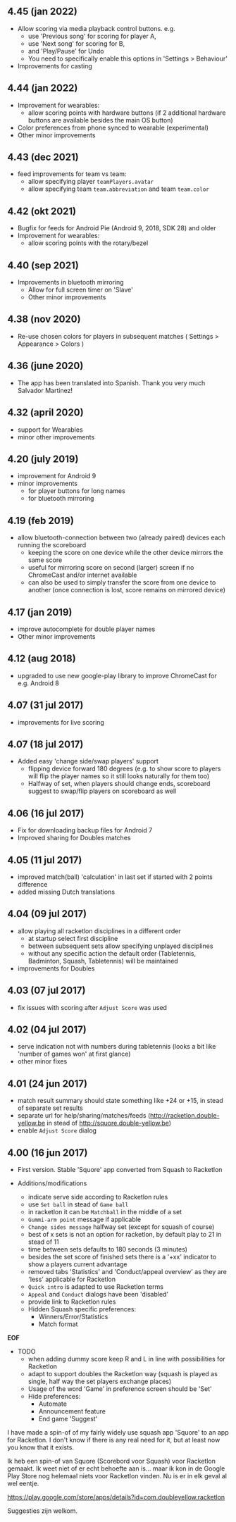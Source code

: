 ## 4.45 (jan 2022)

- Allow scoring via media playback control buttons. e.g.
    - use 'Previous song' for scoring for player A, 
    - use 'Next song' for scoring for B, 
    - and 'Play/Pause' for Undo
    - You need to specifically enable this options in 'Settings > Behaviour'
- Improvements for casting 

## 4.44 (jan 2022)

- Improvement for wearables:
    - allow scoring points with hardware buttons (if 2 additional hardware buttons are available besides the main OS button)
- Color preferences from phone synced to wearable (experimental)    
- Other minor improvements

## 4.43 (dec 2021)

- feed improvements for team vs team: 
    - allow specifying player `teamPlayers.avatar`
    - allow specifying team `team.abbreviation` and team `team.color`

## 4.42 (okt 2021)

- Bugfix for feeds for Android Pie (Android 9, 2018, SDK 28) and older
- Improvement for wearables:
    - allow scoring points with the rotary/bezel

## 4.40 (sep 2021)

- Improvements in bluetooth mirroring
    - Allow for full screen timer on 'Slave'
    - Other minor improvements

## 4.38 (nov 2020)

- Re-use chosen colors for players in subsequent matches ( Settings > Appearance > Colors )

## 4.36 (june 2020)

- The app has been translated into Spanish. Thank you very much Salvador Martinez!

## 4.32 (april 2020)

- support for Wearables
- minor other improvements

## 4.20 (july 2019)

- improvement for Android 9
- minor improvements
    - for player buttons for long names
    - for bluetooth mirroring

## 4.19 (feb 2019)

- allow bluetooth-connection between two (already paired) devices each running the scoreboard
    - keeping the score on one device while the other device mirrors the same score
    - useful for mirroring score on second (larger) screen if no ChromeCast and/or internet available
    - can also be used to simply transfer the score from one device to another (once connection is lost, score remains on mirrored device)

## 4.17 (jan 2019)

- improve autocomplete for double player names
- Other minor improvements

## 4.12 (aug 2018)

- upgraded to use new google-play library to improve ChromeCast for e.g. Android 8

## 4.07 (31 jul 2017)

- improvements for live scoring

## 4.07 (18 jul 2017)

- Added easy 'change side/swap players' support
    - flipping device forward 180 degrees (e.g. to show score to players will flip the player names so it still looks naturally for them too)
    - Halfway of set, when players should change ends, scoreboard suggest to swap/flip players on scoreboard as well

## 4.06 (16 jul 2017)

- Fix for downloading backup files for Android 7
- Improved sharing for Doubles matches

## 4.05 (11 jul 2017)

- improved match(ball) 'calculation' in last set if started with 2 points difference
- added missing Dutch translations

## 4.04 (09 jul 2017)

- allow playing all racketlon disciplines in a different order
    - at startup select first discipline
    - between subsequent sets allow specifying unplayed disciplines
    - without any specific action the default order (Tabletennis, Badminton, Squash, Tabletennis) will be maintained
- improvements for Doubles

## 4.03 (07 jul 2017)

- fix issues with scoring after `Adjust Score` was used

## 4.02 (04 jul 2017)

- serve indication not with numbers during tabletennis (looks a bit like 'number of games won' at first glance)
- other minor fixes

## 4.01 (24 jun 2017)


- match result summary should state something like +24 or +15, in stead of separate set results
- separate url for help/sharing/matches/feeds (<http://racketlon.double-yellow.be> in stead of <http://squore.double-yellow.be>)
- enable `Adjust Score` dialog

## 4.00 (16 jun 2017)

- First version. Stable 'Squore' app converted from Squash to Racketlon

- Additions/modifications
    - indicate serve side according to Racketlon rules
    - use `Set ball` in stead of `Game ball`
    - in racketlon it can be `Matchball` in the middle of a set
    - `Gummi-arm point` message if applicable
    - `Change sides message` halfway set (except for squash of course)
    - best of x sets is not an option for racketlon, by default play to 21 in stead of 11
    - time between sets defaults to 180 seconds (3 minutes)
    - besides the set score of finished sets there is a '+xx' indicator to show a players current advantage
    - removed tabs 'Statistics' and 'Conduct/appeal overview' as they are 'less' applicable for Racketlon 
    - `Quick intro` is adapted to use Racketlon terms
    - `Appeal` and `Conduct` dialogs have been 'disabled'
    - provide link to Racketlon rules 
    - Hidden Squash specific preferences:
        - Winners/Error/Statistics
        - Match format

__EOF__

- TODO
    - when adding dummy score keep R and L in line with possibilities for Racketlon
    - adapt to support doubles the Racketlon way (squash is played as single, half way the set players exchange places)
    - Usage of the word 'Game' in preference screen should be 'Set'
    - Hide preferences:
        - Automate
        - Announcement feature
        - End game 'Suggest'

I have made a spin-of of my fairly widely use squash app 'Squore' to an app for Racketlon. 
I don't know if there is any real need for it, but at least now you know that it exists.

Ik heb een spin-of van Squore (Scorebord voor Squash) voor Racketlon gemaakt. 
Ik weet niet of er echt behoefte aan is... maar ik kon in de Google Play Store nog helemaal niets voor Racketlon vinden. 
Nu is er in elk geval al wel eentje.

<https://play.google.com/store/apps/details?id=com.doubleyellow.racketlon>

Suggesties zijn welkom.